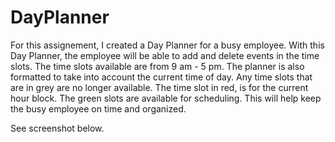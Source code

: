 # DayPlanner
For this assignement, I created a Day Planner for a busy employee. With this Day Planner, the employee will be able to add and delete events in the time slots. The time slots available are from 9 am - 5 pm. The planner is also formatted to take into account the current time of day. Any time slots that are in grey are no longer available. The time slot in red, is for the current hour block. The green slots are available for scheduling. This will help keep the busy employee on time and organized.

See screenshot below.

